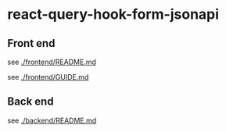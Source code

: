 # react-query-hook-form-jsonapi

## Front end

see [./frontend/README.md](./frontend/README.md)

see [./frontend/GUIDE.md](./frontend/GUIDE.md)

## Back end

see [./backend/README.md](./backend/README.md)
